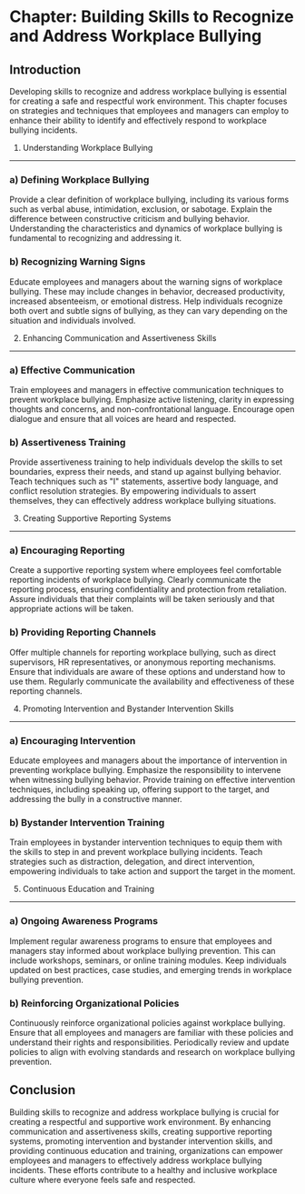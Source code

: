 Chapter: Building Skills to Recognize and Address Workplace Bullying
====================================================================

Introduction
------------

Developing skills to recognize and address workplace bullying is essential for creating a safe and respectful work environment. This chapter focuses on strategies and techniques that employees and managers can employ to enhance their ability to identify and effectively respond to workplace bullying incidents.

1. Understanding Workplace Bullying
-----------------------------------

### a) Defining Workplace Bullying

Provide a clear definition of workplace bullying, including its various forms such as verbal abuse, intimidation, exclusion, or sabotage. Explain the difference between constructive criticism and bullying behavior. Understanding the characteristics and dynamics of workplace bullying is fundamental to recognizing and addressing it.

### b) Recognizing Warning Signs

Educate employees and managers about the warning signs of workplace bullying. These may include changes in behavior, decreased productivity, increased absenteeism, or emotional distress. Help individuals recognize both overt and subtle signs of bullying, as they can vary depending on the situation and individuals involved.

2. Enhancing Communication and Assertiveness Skills
---------------------------------------------------

### a) Effective Communication

Train employees and managers in effective communication techniques to prevent workplace bullying. Emphasize active listening, clarity in expressing thoughts and concerns, and non-confrontational language. Encourage open dialogue and ensure that all voices are heard and respected.

### b) Assertiveness Training

Provide assertiveness training to help individuals develop the skills to set boundaries, express their needs, and stand up against bullying behavior. Teach techniques such as "I" statements, assertive body language, and conflict resolution strategies. By empowering individuals to assert themselves, they can effectively address workplace bullying situations.

3. Creating Supportive Reporting Systems
----------------------------------------

### a) Encouraging Reporting

Create a supportive reporting system where employees feel comfortable reporting incidents of workplace bullying. Clearly communicate the reporting process, ensuring confidentiality and protection from retaliation. Assure individuals that their complaints will be taken seriously and that appropriate actions will be taken.

### b) Providing Reporting Channels

Offer multiple channels for reporting workplace bullying, such as direct supervisors, HR representatives, or anonymous reporting mechanisms. Ensure that individuals are aware of these options and understand how to use them. Regularly communicate the availability and effectiveness of these reporting channels.

4. Promoting Intervention and Bystander Intervention Skills
-----------------------------------------------------------

### a) Encouraging Intervention

Educate employees and managers about the importance of intervention in preventing workplace bullying. Emphasize the responsibility to intervene when witnessing bullying behavior. Provide training on effective intervention techniques, including speaking up, offering support to the target, and addressing the bully in a constructive manner.

### b) Bystander Intervention Training

Train employees in bystander intervention techniques to equip them with the skills to step in and prevent workplace bullying incidents. Teach strategies such as distraction, delegation, and direct intervention, empowering individuals to take action and support the target in the moment.

5. Continuous Education and Training
------------------------------------

### a) Ongoing Awareness Programs

Implement regular awareness programs to ensure that employees and managers stay informed about workplace bullying prevention. This can include workshops, seminars, or online training modules. Keep individuals updated on best practices, case studies, and emerging trends in workplace bullying prevention.

### b) Reinforcing Organizational Policies

Continuously reinforce organizational policies against workplace bullying. Ensure that all employees and managers are familiar with these policies and understand their rights and responsibilities. Periodically review and update policies to align with evolving standards and research on workplace bullying prevention.

Conclusion
----------

Building skills to recognize and address workplace bullying is crucial for creating a respectful and supportive work environment. By enhancing communication and assertiveness skills, creating supportive reporting systems, promoting intervention and bystander intervention skills, and providing continuous education and training, organizations can empower employees and managers to effectively address workplace bullying incidents. These efforts contribute to a healthy and inclusive workplace culture where everyone feels safe and respected.
